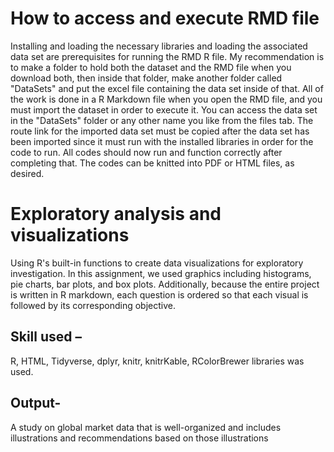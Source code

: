 # How to access and execute RMD file

Installing and loading the necessary libraries and loading the associated data set are prerequisites for running the RMD R file. My recommendation is to make a folder to hold both the dataset and the RMD file when you download both, then inside that folder, make another folder called "DataSets" and put the excel file containing the data set inside of that. All of the work is done in a R Markdown file when you open the RMD file, and you must import the dataset in order to execute it. You can access the data set in the "DataSets" folder or any other name you like from the files tab. The route link for the imported data set must be copied after the data set has been imported since it must run with the installed libraries in order for the code to run. All codes should now run and function correctly after completing that. The codes can be knitted into PDF or HTML files, as desired.

# Exploratory analysis and visualizations

Using R's built-in functions to create data visualizations for exploratory investigation. In this assignment, we used graphics including histograms, pie charts, bar plots, and box plots. Additionally, because the entire project is written in R markdown, each question is ordered so that each visual is followed by its corresponding objective.

## Skill used – 

R, HTML, Tidyverse, dplyr, knitr, knitrKable, RColorBrewer libraries was used. 

## Output-

A study on global market data that is well-organized and includes illustrations and recommendations based on those illustrations

